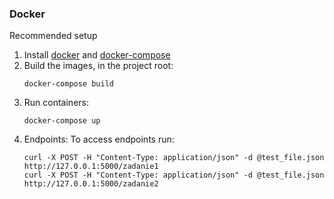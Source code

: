 ### Docker
Recommended setup

1. Install [docker](https://docs.docker.com/get-docker/)
and [docker-compose](https://docs.docker.com/compose/install/)
2. Build the images, in the project root:
    ```shell script
    docker-compose build
    ```
3. Run containers:
    ```shell script
    docker-compose up
    ```
4. Endpoints: 
    To access endpoints run:
    ```shell script
    curl -X POST -H "Content-Type: application/json" -d @test_file.json http://127.0.0.1:5000/zadanie1
    curl -X POST -H "Content-Type: application/json" -d @test_file.json http://127.0.0.1:5000/zadanie2
    ```
